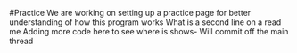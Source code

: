 #Practice We are working on setting up a practice page for better understanding of how this program works
What is a second line on a read me
Adding more code here to see where is shows- Will commit off the main thread
